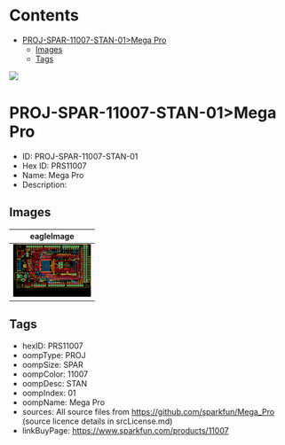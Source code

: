 



Contents
========

* [PROJ-SPAR-11007-STAN-01>Mega Pro](#proj-spar-11007-stan-01mega-pro)
	* [Images](#images)
	* [Tags](#tags)
  
![][im]
# PROJ-SPAR-11007-STAN-01>Mega Pro

- ID: PROJ-SPAR-11007-STAN-01
- Hex ID: PRS11007
- Name: Mega Pro
- Description: 

## Images
  
  

|eagleImage|
| :---: |
|[![eagleImage](eagleImage_140.png)](eagleImage_600.png)|

## Tags

- hexID: PRS11007
- oompType: PROJ
- oompSize: SPAR
- oompColor: 11007
- oompDesc: STAN
- oompIndex: 01
- oompName: Mega Pro
- sources: All source files from https://github.com/sparkfun/Mega_Pro (source licence details in srcLicense.md)
- linkBuyPage: https://www.sparkfun.com/products/11007



[im]: eagleImage_450.png
